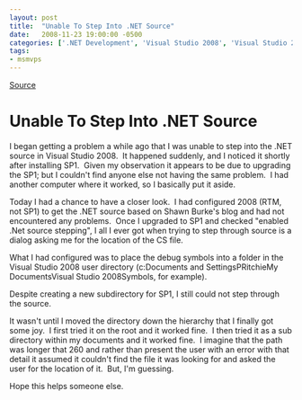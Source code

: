 ```yaml
---
layout: post
title:  "Unable To Step Into .NET Source"
date:   2008-11-23 19:00:00 -0500
categories: ['.NET Development', 'Visual Studio 2008', 'Visual Studio 2008 SP1']
tags:
- msmvps
---
```

[Source](http://blogs.msmvps.com/peterritchie/2008/11/24/unable-to-step-into-net-source/ "Permalink to Unable To Step Into .NET Source")

# Unable To Step Into .NET Source

I began getting a problem a while ago that I was unable to step into the .NET source in Visual Studio 2008.  It happened suddenly, and I noticed it shortly after installing SP1.  Given my observation it appears to be due to upgrading the SP1; but I couldn't find anyone else not having the same problem.  I had another computer where it worked, so I basically put it aside.

Today I had a chance to have a closer look.  I had configured 2008 (RTM, not SP1) to get the .NET source based on Shawn Burke's blog and had not encountered any problems.  Once I upgraded to SP1 and checked "enabled .Net source stepping", I all I ever got when trying to step through source is a dialog asking me for the location of the CS file.

What I had configured was to place the debug symbols into a folder in the Visual Studio 2008 user directory (c:Documents and SettingsPRitchieMy DocumentsVisual Studio 2008Symbols, for example).

Despite creating a new subdirectory for SP1, I still could not step through the source.

It wasn't until I moved the directory down the hierarchy that I finally got some joy.  I first tried it on the root and it worked fine.  I then tried it as a sub directory within my documents and it worked fine.  I imagine that the path was longer that 260 and rather than present the user with an error with that detail it assumed it couldn't find the file it was looking for and asked the user for the location of it.  But, I'm guessing.

Hope this helps someone else.

